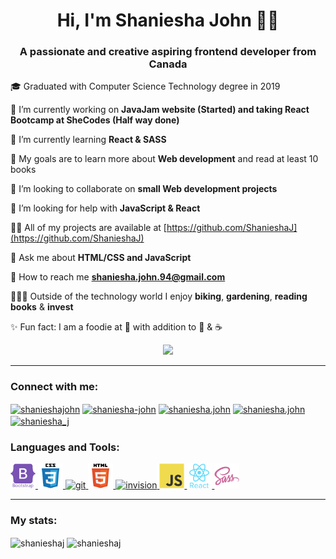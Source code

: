 <h1 align="center">Hi, I'm Shaniesha John 👋🏽</h1>
<h3 align="center">A passionate and creative aspiring frontend developer from Canada </h3>

🎓 Graduated with Computer Science Technology degree in 2019 

🔭 I’m currently working on **JavaJam website (Started) and taking React Bootcamp at SheCodes (Half way done)**

🌱 I’m currently learning **React & SASS**

🎯 My goals are to learn more about **Web development** and read at least 10 books

👯 I’m looking to collaborate on **small Web development projects**

🤝 I’m looking for help with **JavaScript & React**

👨‍💻 All of my projects are available at [https://github.com/ShanieshaJ](https://github.com/ShanieshaJ)

💬 Ask me about **HTML/CSS and JavaScript**

📧 How to reach me **shaniesha.john.94@gmail.com**

🚴🏽‍♀️ Outside of the technology world I enjoy **biking**, **gardening**, **reading books** & **invest**

✨ Fun fact: I am a foodie at 💖 with addition to 🧋 & ☕

<div align = "center">
  <img src="https://media.giphy.com/media/L1R1tvI9svkIWwpVYr/giphy.gif" />
</div>

<hr/>

<h3 align="left">Connect with me:</h3>
<p align="left">
<a href="https://twitter.com/shanieshajohn" target="blank"><img align="center" src="https://raw.githubusercontent.com/rahuldkjain/github-profile-readme-generator/master/src/images/icons/Social/twitter.svg" alt="shanieshajohn" height="30" width="40" /></a>
<a href="https://linkedin.com/in/shaniesha-john" target="blank"><img align="center" src="https://raw.githubusercontent.com/rahuldkjain/github-profile-readme-generator/master/src/images/icons/Social/linked-in-alt.svg" alt="shaniesha-john" height="30" width="40" /></a>
<a href="https://codesandbox.com/shaniesha.john" target="blank"><img align="center" src="https://raw.githubusercontent.com/rahuldkjain/github-profile-readme-generator/master/src/images/icons/Social/codesandbox.svg" alt="shaniesha.john" height="30" width="40" /></a>
<a href="https://fb.com/shaniesha.john" target="blank"><img align="center" src="https://raw.githubusercontent.com/rahuldkjain/github-profile-readme-generator/master/src/images/icons/Social/facebook.svg" alt="shaniesha.john" height="30" width="40" /></a>
<a href="https://instagram.com/shaniesha_j" target="blank"><img align="center" src="https://raw.githubusercontent.com/rahuldkjain/github-profile-readme-generator/master/src/images/icons/Social/instagram.svg" alt="shaniesha_j" height="30" width="40" /></a>
</p>

<h3 align="left">Languages and Tools:</h3>
<p align="left"> <a href="https://getbootstrap.com" target="_blank" rel="noreferrer"> <img src="https://raw.githubusercontent.com/devicons/devicon/master/icons/bootstrap/bootstrap-plain-wordmark.svg" alt="bootstrap" width="40" height="40"/> </a> <a href="https://www.w3schools.com/css/" target="_blank" rel="noreferrer"> <img src="https://raw.githubusercontent.com/devicons/devicon/master/icons/css3/css3-original-wordmark.svg" alt="css3" width="40" height="40"/> </a> <a href="https://git-scm.com/" target="_blank" rel="noreferrer"> <img src="https://www.vectorlogo.zone/logos/git-scm/git-scm-icon.svg" alt="git" width="40" height="40"/> </a> <a href="https://www.w3.org/html/" target="_blank" rel="noreferrer"> <img src="https://raw.githubusercontent.com/devicons/devicon/master/icons/html5/html5-original-wordmark.svg" alt="html5" width="40" height="40"/> </a> <a href="https://www.invisionapp.com/" target="_blank" rel="noreferrer"> <img src="https://www.vectorlogo.zone/logos/invisionapp/invisionapp-icon.svg" alt="invision" width="40" height="40"/> </a> <a href="https://developer.mozilla.org/en-US/docs/Web/JavaScript" target="_blank" rel="noreferrer"> <img src="https://raw.githubusercontent.com/devicons/devicon/master/icons/javascript/javascript-original.svg" alt="javascript" width="40" height="40"/> </a> <a href="https://reactjs.org/" target="_blank" rel="noreferrer"> <img src="https://raw.githubusercontent.com/devicons/devicon/master/icons/react/react-original-wordmark.svg" alt="react" width="40" height="40"/> </a> <a href="https://sass-lang.com" target="_blank" rel="noreferrer"> <img src="https://raw.githubusercontent.com/devicons/devicon/master/icons/sass/sass-original.svg" alt="sass" width="40" height="40"/> </a> </p>

<hr/>

<h3 align = "left">My stats:</h3>
<p align = "left">
  <img align="center" src="https://github-readme-stats.vercel.app/api/top-langs?username=shanieshaj&show_icons=true&locale=en&layout=compact" alt="shanieshaj" />
  <img align="center" src="https://github-readme-streak-stats.herokuapp.com/?user=shanieshaj&" alt="shanieshaj" />
</p>

<!---
ShanieshaJ/ShanieshaJ is a ✨ special ✨ repository because its `README.md` (this file) appears on your GitHub profile.
You can click the Preview link to take a look at your changes.
--->

